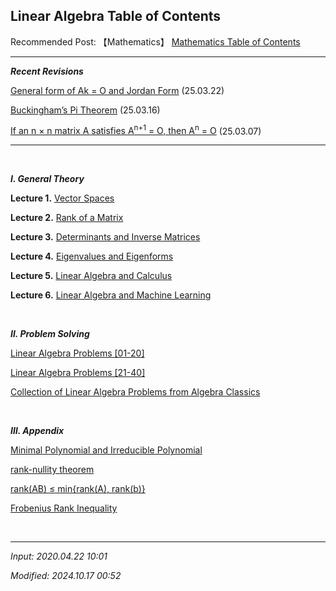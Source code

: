 ## **Linear Algebra Table of Contents**

Recommended Post: 【Mathematics】 [Mathematics Table of Contents](https://jb243.github.io/pages/764)

---

_**Recent Revisions**_

[General form of Ak = O and Jordan Form](https://jb243.github.io/pages/1928) (25.03.22)

[Buckingham’s Pi Theorem](https://jb243.github.io/pages/1898) (25.03.16)

[If an n × n matrix A satisfies A<sup>n+1</sup> = O, then A<sup>n</sup> = O](https://jb243.github.io/pages/1898) (25.03.07)

---

<br>

_**Ⅰ. General Theory**_

**Lecture 1.** [Vector Spaces](https://jb243.github.io/pages/1897)

**Lecture 2.** [Rank of a Matrix](https://jb243.github.io/pages/1898)

**Lecture 3.** [Determinants and Inverse Matrices](https://jb243.github.io/pages/1899)

**Lecture 4.** [Eigenvalues and Eigenforms](https://jb243.github.io/pages/1928)

**Lecture 5.** [Linear Algebra and Calculus](https://jb243.github.io/pages/619)

**Lecture 6.** [Linear Algebra and Machine Learning](https://jb243.github.io/pages/620)

<br>

_**Ⅱ. Problem Solving**_

[Linear Algebra Problems [01-20]](https://jb243.github.io/pages/637)

[Linear Algebra Problems [21-40]](https://jb243.github.io/pages/630)

[Collection of Linear Algebra Problems from Algebra Classics](https://jb243.github.io/pages/640)

<br>

_**Ⅲ. Appendix**_

[Minimal Polynomial and Irreducible Polynomial](https://jb243.github.io/pages/512)

[rank-nullity theorem](https://jb243.github.io/pages/513)

[rank(AB) ≤ min{rank(A), rank(b)}](https://jb243.github.io/pages/514)

[Frobenius Rank Inequality](https://jb243.github.io/pages/515)

<br>

---

_Input: 2020.04.22 10:01_

_Modified: 2024.10.17 00:52_
